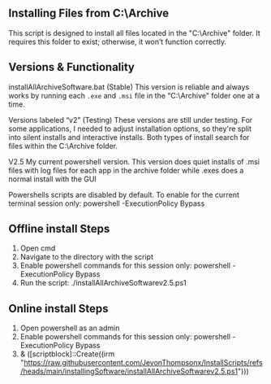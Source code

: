  Installing Files from C:\Archive
----------------------------------
This script is designed to install all files located in the "C:\Archive" folder.
It requires this folder to exist; otherwise, it won’t function correctly.

Versions & Functionality
------------------------------

installAllArchiveSoftware.bat (Stable)
 This version is reliable and always works by running each `.exe` and `.msi` file in the "C:\Archive" folder one at a time.

Versions labeled “v2” (Testing)
These versions are still under testing. For some applications, I needed to adjust installation options, so they're split into silent installs and interactive installs. Both types of install search for files within the C:\Archive folder.

V2.5 
My current powershell version. This version does quiet installs of .msi files with log files for each app in the archive folder while .exes does a normal install with the GUI

Powershells scripts are disabled by default. To enable for the current terminal session only: 
powershell -ExecutionPolicy Bypass 

## Offline install Steps
1. Open cmd 
2. Navigate to the directory with the script
3. Enable powershell commands for this session only: powershell -ExecutionPolicy Bypass 
4. Run the script: ./installAllArchiveSoftwarev2.5.ps1

## Online install Steps
1. Open powershell as an admin
2. Enable powershell commands for this session only: powershell -ExecutionPolicy Bypass 
3. & ([scriptblock]::Create((irm "https://raw.githubusercontent.com/JevonThompsonx/InstallScripts/refs/heads/main/installingSoftware/installAllArchiveSoftwarev2.5.ps1")))
